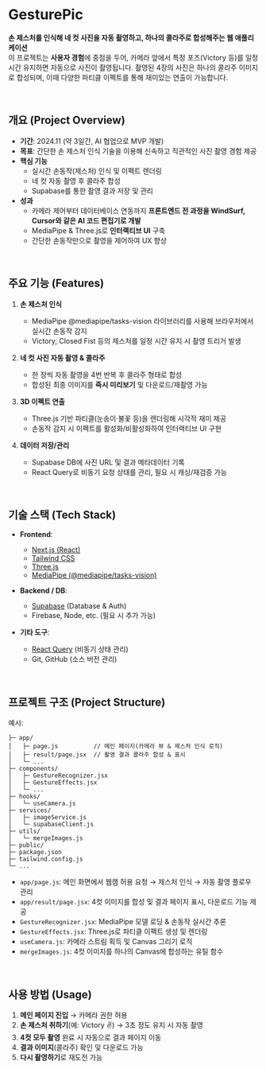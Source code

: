 # GesturePic

**손 제스처를 인식해 네 컷 사진을 자동 촬영하고, 하나의 콜라주로 합성해주는 웹 애플리케이션**  
이 프로젝트는 **사용자 경험**에 중점을 두어, 카메라 앞에서 특정 포즈(Victory 등)를 일정 시간 유지하면 자동으로 사진이 촬영됩니다. 촬영된 4장의 사진은 하나의 콜라주 이미지로 합성되며, 이때 다양한 파티클 이펙트를 통해 재미있는 연출이 가능합니다.

<br/>

## 개요 (Project Overview)

- **기간**: 2024.11 (약 3일간, AI 협업으로 MVP 개발)
- **목표**: 간단한 손 제스처 인식 기술을 이용해 신속하고 직관적인 사진 촬영 경험 제공
- **핵심 기능**
  - 실시간 손동작(제스처) 인식 및 이펙트 렌더링
  - 네 컷 자동 촬영 후 콜라주 합성
  - Supabase를 통한 촬영 결과 저장 및 관리
- **성과**
  - 카메라 제어부터 데이터베이스 연동까지 **프론트엔드 전 과정을 WindSurf, Cursor와 같은 AI 코드 편집기로 개발**
  - MediaPipe & Three.js로 **인터랙티브 UI** 구축
  - 간단한 손동작만으로 촬영을 제어하여 UX 향상

<br/>

## 주요 기능 (Features)

1. **손 제스처 인식**  
   - MediaPipe @mediapipe/tasks-vision 라이브러리를 사용해 브라우저에서 실시간 손동작 감지  
   - Victory, Closed Fist 등의 제스처를 일정 시간 유지 시 촬영 트리거 발생

2. **네 컷 사진 자동 촬영 & 콜라주**  
   - 한 장씩 자동 촬영을 4번 반복 후 콜라주 형태로 합성  
   - 합성된 최종 이미지를 **즉시 미리보기** 및 다운로드/재촬영 가능

3. **3D 이펙트 연출**  
   - Three.js 기반 파티클(눈송이·불꽃 등)을 렌더링해 시각적 재미 제공  
   - 손동작 감지 시 이펙트를 활성화/비활성화하여 인터랙티브 UI 구현

4. **데이터 저장/관리**  
   - Supabase DB에 사진 URL 및 결과 메타데이터 기록  
   - React Query로 비동기 요청 상태를 관리, 필요 시 캐싱/재검증 가능

<br/>

## 기술 스택 (Tech Stack)

- **Frontend**:  
  - [Next.js (React)](https://nextjs.org/)  
  - [Tailwind CSS](https://tailwindcss.com/)  
  - [Three.js](https://threejs.org/)  
  - [MediaPipe (@mediapipe/tasks-vision)](https://developers.google.com/mediapipe)

- **Backend / DB**:  
  - [Supabase](https://supabase.com/) (Database & Auth)  
  - Firebase, Node, etc. (필요 시 추가 가능)

- **기타 도구**:  
  - [React Query](https://tanstack.com/query/latest) (비동기 상태 관리)  
  - Git, GitHub (소스 버전 관리)

<br/>

## 프로젝트 구조 (Project Structure)

예시:

```
├─ app/
│   ├─ page.js          // 메인 페이지(카메라 뷰 & 제스처 인식 로직)
│   ├─ result/page.jsx  // 촬영 결과 콜라주 합성 & 표시
│   └─ ...
├─ components/
│   ├─ GestureRecognizer.jsx
│   ├─ GestureEffects.jsx
│   └─ ...
├─ hooks/
│   └─ useCamera.js
├─ services/
│   ├─ imageService.js
│   └─ supabaseClient.js
├─ utils/
│   └─ mergeImages.js
├─ public/
├─ package.json
├─ tailwind.config.js
└─ ...
```

- `app/page.js`: 메인 화면에서 웹캠 허용 요청 → 제스처 인식 → 자동 촬영 플로우 관리  
- `app/result/page.jsx`: 4컷 이미지를 합성 및 결과 페이지 표시, 다운로드 기능 제공  
- `GestureRecognizer.jsx`: MediaPipe 모델 로딩 & 손동작 실시간 추론  
- `GestureEffects.jsx`: Three.js로 파티클 이펙트 생성 및 렌더링  
- `useCamera.js`: 카메라 스트림 획득 및 Canvas 그리기 로직  
- `mergeImages.js`: 4컷 이미지를 하나의 Canvas에 합성하는 유틸 함수  

<br/>

## 사용 방법 (Usage)

1. **메인 페이지 진입** → 카메라 권한 허용  
2. **손 제스처 취하기**(예: Victory ✌️) → 3초 정도 유지 시 자동 촬영  
3. **4컷 모두 촬영** 완료 시 자동으로 결과 페이지 이동  
4. **결과 이미지**(콜라주) 확인 및 다운로드 가능  
5. **다시 촬영하기**로 재도전 가능

<br/>
